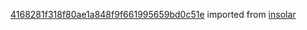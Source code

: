 [4168281f318f80ae1a848f9f661995659bd0c51e](https://github.com/insolar/insolar/commit/4168281f318f80ae1a848f9f661995659bd0c51e) imported from [insolar](https://github.com/insolar/insolar)
